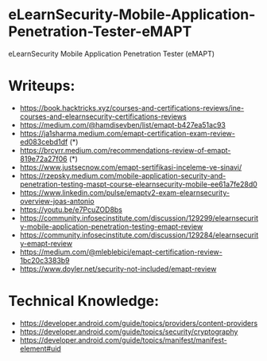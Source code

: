 # eLearnSecurity-Mobile-Application-Penetration-Tester-eMAPT
eLearnSecurity Mobile Application Penetration Tester (eMAPT)

# Writeups:
+ https://book.hacktricks.xyz/courses-and-certifications-reviews/ine-courses-and-elearnsecurity-certifications-reviews
+ https://medium.com/@hamdisevben/list/emapt-b427ea51ac93
+ https://ja1sharma.medium.com/emapt-certification-exam-review-ed083cebd1df (*)
+ https://brcyrr.medium.com/recommendations-review-of-emapt-819e72a27f06 (*)
+ https://www.justsecnow.com/emapt-sertifikasi-inceleme-ve-sinavi/
+ https://rzepsky.medium.com/mobile-application-security-and-penetration-testing-maspt-course-elearnsecurity-mobile-ee61a7fe28d0
+ https://www.linkedin.com/pulse/emaptv2-exam-elearnsecurity-overview-joas-antonio
+ https://youtu.be/e7PcuZOD8bs
+ https://community.infosecinstitute.com/discussion/129299/elearnsecurity-mobile-application-penetration-testing-emapt-review
+ https://community.infosecinstitute.com/discussion/129284/elearnsecurity-emapt-review
+ https://medium.com/@mleblebici/emapt-certification-review-1bc20c3383b9
+ https://www.doyler.net/security-not-included/emapt-review

# Technical Knowledge:
+ https://developer.android.com/guide/topics/providers/content-providers
+ https://developer.android.com/guide/topics/security/cryptography
+ https://developer.android.com/guide/topics/manifest/manifest-element#uid
